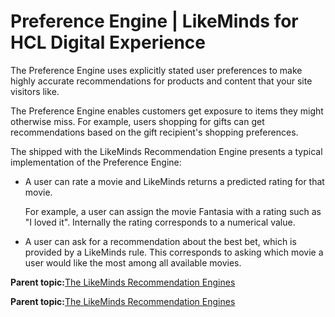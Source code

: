 # Preference Engine \| LikeMinds for HCL Digital Experience

The Preference Engine uses explicitly stated user preferences to make highly accurate recommendations for products and content that your site visitors like.

The Preference Engine enables customers get exposure to items they might otherwise miss. For example, users shopping for gifts can get recommendations based on the gift recipient's shopping preferences.

The shipped with the LikeMinds Recommendation Engine presents a typical implementation of the Preference Engine:

-   A user can rate a movie and LikeMinds returns a predicted rating for that movie.

    For example, a user can assign the movie Fantasia with a rating such as "I loved it". Internally the rating corresponds to a numerical value.

-   A user can ask for a recommendation about the best bet, which is provided by a LikeMinds rule. This corresponds to asking which movie a user would like the most among all available movies.

**Parent topic:**[The LikeMinds Recommendation Engines](../pzn/pzn_likeminds_recommendation_engines_3.md)

**Parent topic:**[The LikeMinds Recommendation Engines](../pzn/pzn_likeminds_recommendation_engines_3.md)

